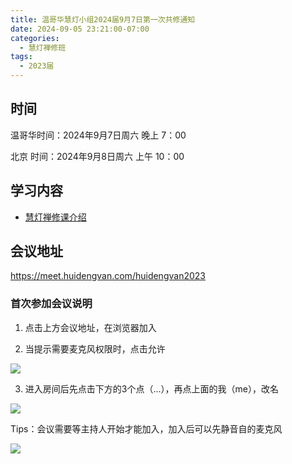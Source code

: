 ```yaml
---
title: 温哥华慧灯小组2024届9月7日第一次共修通知
date: 2024-09-05 23:21:00-07:00
categories:
  - 慧灯禅修班
tags:
  - 2023届
---
```

## 时间


温哥华时间：2024年9月7日周六 晚上 7：00


北京   时间：2024年9月8日周六 上午 10：00




## 学习内容


* [慧灯禅修课介绍](http://huidengchanxiu.net/wsb/book1/b1-0)


## 会议地址


<https://meet.huidengvan.com/huidengvan2023>
###  首次参加会议说明
1.  点击上方会议地址，在浏览器加入


2. 当提示需要麦克风权限时，点击允许


![](/f/up/jetsi_allow_mic.png)  


3. 进入房间后先点击下方的3个点（...），再点上面的我（me），改名


![](/f/up/jetsi_chage_name.jpeg)


Tips：会议需要等主持人开始才能加入，加入后可以先静音自的麦克风


![](/f/up/jetsi_mute_mic.png)   


